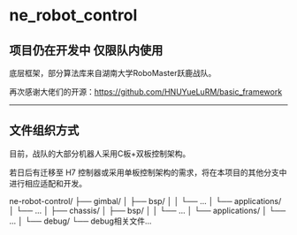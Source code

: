 # ne_robot_control

## 项目仍在开发中 仅限队内使用

底层框架，部分算法库来自湖南大学RoboMaster跃鹿战队。

再次感谢大佬们的开源：<https://github.com/HNUYueLuRM/basic_framework>

---

## 文件组织方式

目前，战队的大部分机器人采用C板+双板控制架构。

若日后有迁移至 H7 控制器或采用单板控制架构的需求，将在本项目的其他分支中进行相应适配和开发。

ne-robot-control/
├── gimbal/
│   ├── bsp/
│   │   └── ...
│   └── applications/
│       └── ...
│
├── chassis/
│   ├── bsp/
│   │   └── ...
│   └── applications/
│       └── ...
│
└── debug/
└── debug相关文件...



